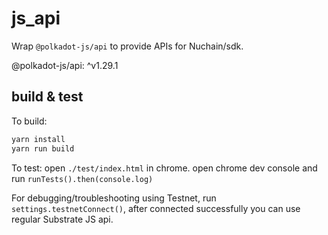 # js_api

Wrap `@polkadot-js/api` to provide APIs for Nuchain/sdk.

@polkadot-js/api: ^v1.29.1

## build & test

To build:

```bash
yarn install
yarn run build
```

To test:
open `./test/index.html` in chrome.
open chrome dev console and run `runTests().then(console.log)`

For debugging/troubleshooting using Testnet, run `settings.testnetConnect()`,
after connected successfully you can use regular Substrate JS api.
